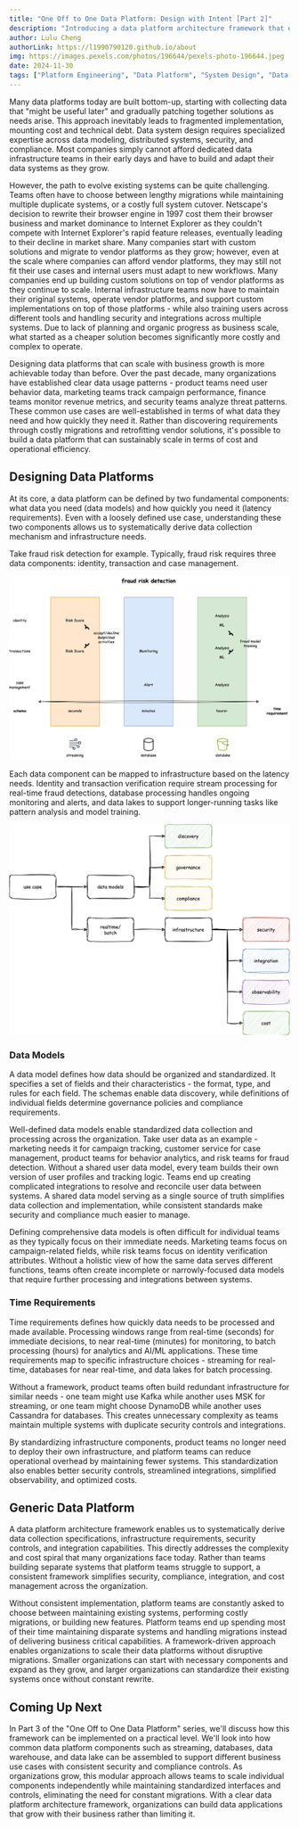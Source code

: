 ```yaml
---
title: "One Off to One Data Platform: Design with Intent [Part 2]"
description: "Introducing a data platform architecture framework that enables organizations to systematically design and implement scalable data solutions across common business use cases."
author: Lulu Cheng
authorLink: https://l1990790120.github.io/about
img: https://images.pexels.com/photos/196644/pexels-photo-196644.jpeg
date: 2024-11-30
tags: ["Platform Engineering", "Data Platform", "System Design", "Data Architecture", "One Off to One Data Platform"]
---
```


Many data platforms today are built bottom-up, starting with collecting data that "might be useful later" and gradually patching together solutions as needs arise. This approach inevitably leads to fragmented implementation,  mounting cost and technical debt. Data system design requires specialized expertise across data modeling, distributed systems, security, and compliance. Most companies simply cannot afford dedicated data infrastructure teams in their early days and have to build and adapt their data systems as they grow.

However, the path to evolve existing systems can be quite challenging. Teams often have to choose between lengthy migrations while maintaining multiple duplicate systems, or a costly full system cutover. Netscape's decision to rewrite their browser engine in 1997 cost them their browser business and market dominance to Internet Explorer as they couldn't compete with Internet Explorer's rapid feature releases, eventually leading to their decline in market share. Many companies start with custom solutions and migrate to vendor platforms as they grow; however, even at the scale where companies can afford vendor platforms, they may still not fit their use cases and internal users must adapt to new workflows. Many companies end up building custom solutions on top of vendor platforms as they continue to scale. Internal infrastructure teams now have to maintain their original systems, operate vendor platforms, and support custom implementations on top of those platforms - while also training users across different tools and handling security and integrations across multiple systems. Due to lack of planning and organic progress as business scale, what started as a cheaper solution becomes significantly more costly and complex to operate.

Designing data platforms that can scale with business growth is more achievable today than before. Over the past decade, many organizations have established clear data usage patterns - product teams need user behavior data, marketing teams track campaign performance, finance teams monitor revenue metrics, and security teams analyze threat patterns. These common use cases are well-established in terms of what data they need and how quickly they need it. Rather than discovering requirements through costly migrations and retrofitting vendor solutions, it's possible to build a data platform that can sustainably scale in terms of cost and operational efficiency.

## Designing Data Platforms

At its core, a data platform can be defined by two fundamental components: what data you need (data models) and how quickly you need it (latency requirements). Even with a loosely defined use case, understanding these two components allows us to systematically derive data collection mechanism and infrastructure needs. 

Take fraud risk detection for example. Typically, fraud risk requires three data components: identity, transaction and case management.

![](images/fraud-risk.png)

Each data component can be mapped to infrastructure based on the latency needs. Identity and transaction verification require stream processing for real-time fraud detections, database processing handles ongoing monitoring and alerts, and data lakes to support longer-running tasks like pattern analysis and model training.

![](images/framework.png)

### Data Models

A data model defines how data should be organized and standardized. It specifies a set of fields and their characteristics - the format, type, and rules for each field. The schemas enable data discovery, while definitions of individual fields determine governance policies and compliance requirements.

Well-defined data models enable standardized data collection and processing across the organization. Take user data as an example - marketing needs it for campaign tracking, customer service for case management, product teams for behavior analytics, and risk teams for fraud detection. Without a shared user data model, every team builds their own version of user profiles and tracking logic. Teams end up creating complicated integrations to resolve and reconcile user data between systems. A shared data model serving as a single source of truth simplifies data collection and implementation, while consistent standards make security and compliance much easier to manage.

Defining comprehensive data models is often difficult for individual teams as they typically focus on their immediate needs. Marketing teams focus on campaign-related fields, while risk teams focus on identity verification attributes. Without a holistic view of how the same data serves different functions, teams often create incomplete or narrowly-focused data models that require further processing and integrations between systems.

### Time Requirements

Time requirements defines how quickly data needs to be processed and made available. Processing windows range from real-time (seconds) for immediate decisions, to near real-time (minutes) for monitoring, to batch processing (hours) for analytics and AI/ML applications. These time requirements map to specific infrastructure choices - streaming for real-time, databases for near real-time, and data lakes for batch processing.

Without a framework, product teams often build redundant infrastructure for similar needs - one team might use Kafka while another uses MSK for streaming, or one team might choose DynamoDB while another uses Cassandra for databases. This creates unnecessary complexity as teams maintain multiple systems with duplicate security controls and integrations.

By standardizing infrastructure components, product teams no longer need to deploy their own infrastructure, and platform teams can reduce operational overhead by maintaining fewer systems. This standardization also enables better security controls, streamlined integrations, simplified observability, and optimized costs.

## Generic Data Platform

A data platform architecture framework enables us to systematically derive data collection specifications, infrastructure requirements, security controls, and integration capabilities. This directly addresses the complexity and cost spiral that many organizations face today. Rather than teams building separate systems that platform teams struggle to support, a consistent framework simplifies security, compliance, integration, and cost management across the organization.

Without consistent implementation, platform teams are constantly asked to choose between maintaining existing systems, performing costly migrations, or building new features. Platform teams end up spending most of their time maintaining disparate systems and handling migrations instead of delivering business critical capabilities. A framework-driven approach enables organizations to scale their data platforms without disruptive migrations. Smaller organizations can start with necessary components and expand as they grow, and larger organizations can standardize their existing systems once without constant rewrite.

## Coming Up Next

In Part 3 of the "One Off to One Data Platform" series, we'll discuss how this framework can be implemented on a practical level. We'll look into how common data platform components such as streaming, databases, data warehouse, and data lake can be assembled to support different business use cases with consistent security and compliance controls. As organizations grow, this modular approach allows teams to scale individual components independently while maintaining standardized interfaces and controls, eliminating the need for constant migrations. With a clear data platform architecture framework, organizations can build data applications that grow with their business rather than limiting it.
